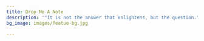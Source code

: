 ```yaml
---
title: Drop Me A Note
description: '"It is not the answer that enlightens, but the question." Eugene Ionesco'
bg_image: images/featue-bg.jpg

---
```

